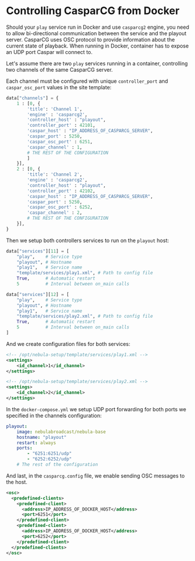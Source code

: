 # Controlling CasparCG from Docker

Should your `play` service run in Docker and use `casparcg2` engine,
you need to allow bi-directional communication between the service and the playout server.
CasparCG uses OSC protocol to provide information about the current state of playback.
When running in Docker, container has to expose an UDP port Caspar will connect to.

Let's assume there are two `play` services running in a container,
controlling two channels of the same CasparCG server.

Each channel must be configured with unique `controller_port` and `caspar_osc_port` values in the site template:

```python
data["channels"] = {
    1 : [0, {
        'title': 'Channel 1',
        'engine' : 'casparcg2',
        'controller_host' : "playout",
        'controller_port' : 42101,
        'caspar_host' : "IP_ADDRESS_OF_CASPARCG_SERVER",
        'caspar_port' : 5250,
        'caspar_osc_port' : 6251,
        'caspar_channel' : 1,
        # THE REST OF THE CONFIGURATION
        ]
    }],
    2 : [0, {
        'title': 'Channel 2',
        'engine' : 'casparcg2',
        'controller_host' : "playout",
        'controller_port' : 42102,
        'caspar_host' : "IP_ADDRESS_OF_CASPARCG_SERVER",
        'caspar_port' : 5250,
        'caspar_osc_port' : 6252,
        'caspar_channel' : 2,
        # THE REST OF THE CONFIGURATION
    }],
}
```

Then we setup both controllers services to run on the `playout` host:

```python
data["services"][11] = [
    "play",    # Service type
    "playout", # Hostname
    "play1",   # Service name
    "template/services/play1.xml", # Path to config file
    True,      # Automatic restart
    5          # Interval between on_main calls

data["services"][12] = [
    "play",    # Service type
    "playout", # Hostname
    "play1",   # Service name
    "template/services/play2.xml", # Path to config file
    True,      # Automatic restart
    5          # Interval between on_main calls
]
```

And we create configuration files for both services:

```xml
<!-- /opt/nebula-setup/template/services/play1.xml -->
<settings>
    <id_channel>1</id_channel>
</settings>
```

```xml
<!-- /opt/nebula-setup/template/services/play2.xml -->
<settings>
    <id_channel>2</id_channel>
</settings>
```

In the `docker-compose.yml` we setup UDP port forwarding for both ports
we specified in the channels configuration:

```yaml
playout:
    image: nebulabroadcast/nebula-base
    hostname: "playout"
    restart: always
    ports:
        - "6251:6251/udp"
        - "6252:6252/udp"
    # The rest of the configuration
```

And last, in the `casparcg.config` file, we enable sending OSC messages to the host.

```xml
<osc>
  <predefined-clients>
    <predefined-client>
      <address>IP_ADDRESS_OF_DOCKER_HOST</address>
      <port>6251</port>
    </predefined-client>
    <predefined-client>
      <address>IP_ADDRESS_OF_DOCKER_HOST</address>
      <port>6252</port>
    </predefined-client>
  </predefined-clients>
</osc>
```

